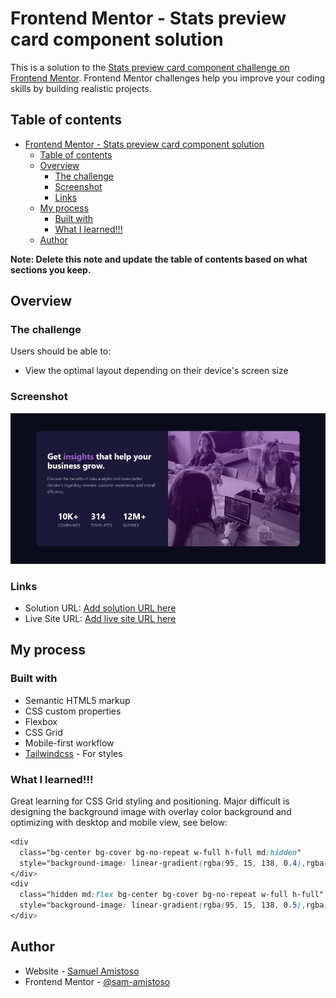 # Frontend Mentor - Stats preview card component solution

This is a solution to the [Stats preview card component challenge on Frontend Mentor](https://www.frontendmentor.io/challenges/stats-preview-card-component-8JqbgoU62). Frontend Mentor challenges help you improve your coding skills by building realistic projects.

## Table of contents

- [Frontend Mentor - Stats preview card component solution](#frontend-mentor---stats-preview-card-component-solution)
  - [Table of contents](#table-of-contents)
  - [Overview](#overview)
    - [The challenge](#the-challenge)
    - [Screenshot](#screenshot)
    - [Links](#links)
  - [My process](#my-process)
    - [Built with](#built-with)
    - [What I learned!!!](#what-i-learned)
  - [Author](#author)

**Note: Delete this note and update the table of contents based on what sections you keep.**

## Overview

### The challenge

Users should be able to:

- View the optimal layout depending on their device's screen size

### Screenshot

![](./assets/images/Screen%20Shot%20Desktop%20View.png)

### Links

- Solution URL: [Add solution URL here](https://github.com/sam-amistoso/stats-preview-card-component)
- Live Site URL: [Add live site URL here](https://sam-amistoso.github.io/stats-preview-card-component/)

## My process

### Built with

- Semantic HTML5 markup
- CSS custom properties
- Flexbox
- CSS Grid
- Mobile-first workflow
- [Tailwindcss](https://tailwindcss.com/) - For styles

### What I learned!!!

Great learning for CSS Grid styling and positioning. Major difficult is designing the background image with overlay color background and optimizing with desktop and mobile view, see below:

```css
<div
  class="bg-center bg-cover bg-no-repeat w-full h-full md:hidden"
  style="background-image: linear-gradient(rgba(95, 15, 138, 0.4),rgba(95, 15, 138, 0.3)),url(assets/images/image-header-mobile.jpg);">
</div>
<div
  class="hidden md:flex bg-center bg-cover bg-no-repeat w-full h-full"
  style="background-image: linear-gradient(rgba(95, 15, 138, 0.5),rgba(95, 15, 138, 0.3)),url(assets/images/image-header-desktop.jpg);">
</div>
```

## Author

- Website - [Samuel Amistoso](https://sam-amistoso-portfolio.vercel.app/)
- Frontend Mentor - [@sam-amistoso](https://www.frontendmentor.io/profile/sam-amistoso)
